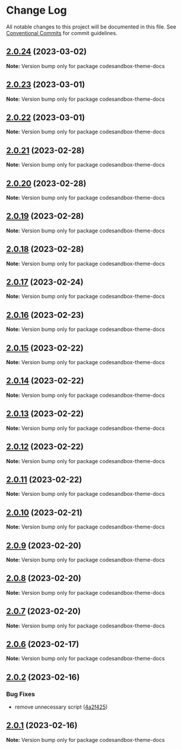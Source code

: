 # Change Log

All notable changes to this project will be documented in this file.
See [Conventional Commits](https://conventionalcommits.org) for commit guidelines.

## [2.0.24](https://github.com/shuding/nextra/compare/v2.0.23...v2.0.24) (2023-03-02)

**Note:** Version bump only for package codesandbox-theme-docs





## [2.0.23](https://github.com/shuding/nextra/compare/v2.0.22...v2.0.23) (2023-03-01)

**Note:** Version bump only for package codesandbox-theme-docs





## [2.0.22](https://github.com/shuding/nextra/compare/v2.0.21...v2.0.22) (2023-03-01)

**Note:** Version bump only for package codesandbox-theme-docs





## [2.0.21](https://github.com/shuding/nextra/compare/v2.0.20...v2.0.21) (2023-02-28)

**Note:** Version bump only for package codesandbox-theme-docs





## [2.0.20](https://github.com/shuding/nextra/compare/v2.0.19...v2.0.20) (2023-02-28)

**Note:** Version bump only for package codesandbox-theme-docs





## [2.0.19](https://github.com/shuding/nextra/compare/v2.0.18...v2.0.19) (2023-02-28)

**Note:** Version bump only for package codesandbox-theme-docs





## [2.0.18](https://github.com/shuding/nextra/compare/v2.0.17...v2.0.18) (2023-02-28)

**Note:** Version bump only for package codesandbox-theme-docs





## [2.0.17](https://github.com/shuding/nextra/compare/v2.0.16...v2.0.17) (2023-02-24)

**Note:** Version bump only for package codesandbox-theme-docs





## [2.0.16](https://github.com/shuding/nextra/compare/v2.0.15...v2.0.16) (2023-02-23)

**Note:** Version bump only for package codesandbox-theme-docs





## [2.0.15](https://github.com/shuding/nextra/compare/v2.0.14...v2.0.15) (2023-02-22)

**Note:** Version bump only for package codesandbox-theme-docs





## [2.0.14](https://github.com/shuding/nextra/compare/v2.0.13...v2.0.14) (2023-02-22)

**Note:** Version bump only for package codesandbox-theme-docs





## [2.0.13](https://github.com/shuding/nextra/compare/v2.0.12...v2.0.13) (2023-02-22)

**Note:** Version bump only for package codesandbox-theme-docs





## [2.0.12](https://github.com/shuding/nextra/compare/v2.0.11...v2.0.12) (2023-02-22)

**Note:** Version bump only for package codesandbox-theme-docs





## [2.0.11](https://github.com/shuding/nextra/compare/v2.0.10...v2.0.11) (2023-02-22)

**Note:** Version bump only for package codesandbox-theme-docs





## [2.0.10](https://github.com/shuding/nextra/compare/v2.0.9...v2.0.10) (2023-02-21)

**Note:** Version bump only for package codesandbox-theme-docs





## [2.0.9](https://github.com/shuding/nextra/compare/v2.0.8...v2.0.9) (2023-02-20)

**Note:** Version bump only for package codesandbox-theme-docs





## [2.0.8](https://github.com/shuding/nextra/compare/v2.0.7...v2.0.8) (2023-02-20)

**Note:** Version bump only for package codesandbox-theme-docs





## [2.0.7](https://github.com/shuding/nextra/compare/v2.0.6...v2.0.7) (2023-02-20)

**Note:** Version bump only for package codesandbox-theme-docs





## [2.0.6](https://github.com/shuding/nextra/compare/v2.0.5...v2.0.6) (2023-02-17)

**Note:** Version bump only for package codesandbox-theme-docs





## [2.0.2](https://github.com/shuding/nextra/compare/v2.0.1...v2.0.2) (2023-02-16)


### Bug Fixes

* remove unnecessary script ([4a2f425](https://github.com/shuding/nextra/commit/4a2f425c999aa12981c254646977917e58d280b4))





## [2.0.1](https://github.com/shuding/nextra/compare/v1.20.9...v2.0.1) (2023-02-16)

**Note:** Version bump only for package codesandbox-theme-docs
